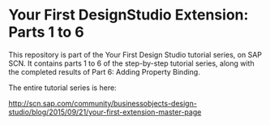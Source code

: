# Your First DesignStudio Extension: Parts 1 to 6

This repository is part of the Your First Design Studio tutorial series, on SAP SCN. It contains parts 1 to 6 of the step-by-step tutorial series, along with the completed results of Part 6: Adding Property Binding.

The entire tutorial series is here:

http://scn.sap.com/community/businessobjects-design-studio/blog/2015/09/21/your-first-extension-master-page
